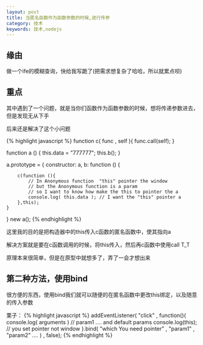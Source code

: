 ```yaml
---
layout: post
title: 当匿名函数作为函数参数的时候,进行传参
category: 技术
keywords: 技术,nodejs
---
```


## 缘由

做一个ife的模糊查询，快给我写跪了(把需求想复杂了哈哈，所以就累点呗)

## 重点

其中遇到了一个问题，就是当你们函数作为函数参数的时候，想将传递参数进去，但是发现无从下手

后来还是解决了这个小问题

{% highlight javascript %}
function c( func , self ){
	func.call(self);
}

function a () {
	this.data = "777777";
	this.b();
}

a.prototype = {
	constructor: a,
	b: function () {

		c(function (){
			// In Anonymous function  "this" pointer the window
			// but the Anonymous function is a param
			// so I want to know how make the this to pointer the a
			console.log( this.data ); // I want the "this" pointer a 
		},this);
	}
}
new a();
{% endhighlight %}

这里我的目的是把构造器中的this传入c函数的匿名函数中，使其指向a

解决方案就是要在c函数调用的时候，将this传入，然后再c函数中使用call T_T

原理本来很简单，但是在原型中就想多了，弄了一会才想出来

## 第二种方法，使用bind

很方便的东西，使用bind我们就可以随便的在匿名函数中更改this绑定，以及随意的传入参数

栗子：
{% highlight javascript %}
addEventListener( "click" , function(){
	console.log( arguments ) // param1 .... and default params
	console.log(this); 		 // you set pointer not window
}.bind( "which You need pointer" , "param1" , "param2" .... ) , false);
{% endhighlight %}

